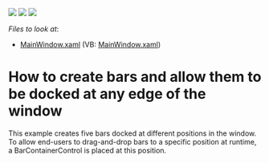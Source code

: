 <!-- default badges list -->
![](https://img.shields.io/endpoint?url=https://codecentral.devexpress.com/api/v1/VersionRange/128640859/21.1.5%2B)
[![](https://img.shields.io/badge/Open_in_DevExpress_Support_Center-FF7200?style=flat-square&logo=DevExpress&logoColor=white)](https://supportcenter.devexpress.com/ticket/details/T213016)
[![](https://img.shields.io/badge/📖_How_to_use_DevExpress_Examples-e9f6fc?style=flat-square)](https://docs.devexpress.com/GeneralInformation/403183)
<!-- default badges end -->
<!-- default file list -->
*Files to look at*:

* [MainWindow.xaml](./CS/CreateBars/MainWindow.xaml) (VB: [MainWindow.xaml](./VB/CreateBars/MainWindow.xaml))
<!-- default file list end -->
# How to create bars and allow them to be docked at any edge of the window


This example creates five bars docked at different positions in the window. To allow end-users to drag-and-drop bars to a specific position at runtime, a BarContainerControl is placed at this position.<br /><br />

<br/>


